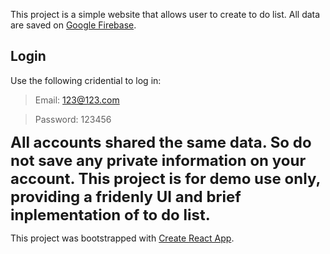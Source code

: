 This project is a simple website that allows user to create to do list. All data are saved on [Google Firebase](https://firebase.google.com/).

## Login

Use the following cridential to log in:
> Email: 123@123.com

> Password: 123456

<font size=5>**All accounts shared the same data. So do not save any private information on your account. This project is for demo use only, providing a fridenly UI and brief inplementation of to do list.**</font>




This project was bootstrapped with [Create React App](https://github.com/facebook/create-react-app).

